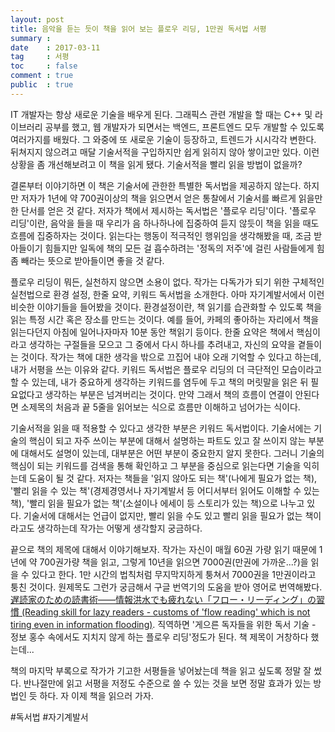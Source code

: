 ```yaml
---
layout: post
title: 음악을 듣는 듯이 책을 읽어 보는 플로우 리딩, 1만권 독서법 서평
summary : 
date    : 2017-03-11
tag     : 서평
toc     : false
comment : true
public  : true
---
```

IT 개발자는 항상 새로운 기술을 배우게 된다. 그래픽스 관련 개발을 할 때는 C++ 및 라이브러리 공부를 했고, 웹 개발자가 되면서는 백엔드, 프론트엔드 모두 개발할 수 있도록 여러가지를 배웠다. 그 와중에 또 새로운 기술이 등장하고, 트렌드가 시시각각 변한다. 뒤쳐지지 않으려고 매달 기술서적을 구입하지만 쉽게 읽히지 않아 쌓이고만 있다. 이런 상황을 좀 개선해보려고 이 책을 읽게 됐다. 기술서적을 빨리 읽을 방법이 없을까?  

결론부터 이야기하면 이 책은 기술서에 관한한 특별한 독서법을 제공하지 않는다. 하지만 저자가 1년에 약 700권이상의 책을 읽으면서 얻은 통찰에서 기술서를 빠르게 읽을만한 단서를 얻은 것 같다. 저자가 책에서 제시하는 독서법은 '플로우 리딩'이다. '플로우 리딩'이란, 음악을 들을 때 우리가 음 하나하나에 집중하여 듣지 않듯이 책을 읽을 때도 흐름에 집중하자는 것이다. 읽는다는 행동이 적극적인 행위임을 생각해봤을 때, 조금 받아들이기 힘들지만 일독에 책의 모든 걸 흡수하려는 '정독의 저주'에 걸린 사람들에게 힘 좀 빼라는 뜻으로 받아들이면 좋을 것 같다.  

플로우 리딩이 뭐든, 실천하지 않으면 소용이 없다. 작가는 다독가가 되기 위한 구체적인 실천법으로 환경 설정, 한줄 요약, 키워드 독서법을 소개한다. 아마 자기계발서에서 이런 비슷한 이야기들을 들어봤을 것이다. 환경설정이란, 책 읽기를 습관화할 수 있도록 책을 읽는 특정 시간 혹은 장소를 만드는 것이다. 예를 들어, 카페의 좋아하는 자리에서 책을 읽는다던지 아침에 일어나자마자 10분 동안 책읽기 등이다. 한줄 요약은 책에서 핵심이라고 생각하는 구절들을 모으고 그 중에서 다시 하나를 추려내고, 자신의 요약을 곁들이는 것이다. 작가는 책에 대한 생각을 밖으로 끄집어 내야 오래 기억할 수 있다고 하는데, 내가 서평을 쓰는 이유와 같다. 키워드 독서법은 플로우 리딩의 더 극단적인 모습이라고 할 수 있는데, 내가 중요하게 생각하는 키워드를 염두에 두고 책의 머릿말을 읽은 뒤 필요없다고 생각하는 부분은 넘겨버리는 것이다. 만약 그래서 책의 흐름이 연결이 안된다면 소제목의 처음과 끝 5줄을 읽어보는 식으로 흐름만 이해하고 넘어가는 식이다.  

기술서적을 읽을 때 적용할 수 있다고 생각한 부분은 키워드 독서법이다. 기술서에는 기술의 핵심이 되고 자주 쓰이는 부분에 대해서 설명하는 파트도 있고 잘 쓰이지 않는 부분에 대해서도 설명이 있는데, 대부분은 어떤 부분이 중요한지 알지 못한다. 그러니 기술의 핵심이 되는 키워드를 검색을 통해 확인하고 그 부분을 중심으로 읽는다면 기술을 익히는데 도움이 될 것 같다. 저자는 책들을 '읽지 않아도 되는 책'(나에게 필요가 없는 책), '빨리 읽을 수 있는 책'(경제경영서나 자기계발서 등 어디서부터 읽어도 이해할 수 있는 책), '빨리 읽을 필요가 없는 책'(소설이나 에세이 등 스토리가 있는 책)으로 나누고 있다. 기술서에 대해서는 언급이 없지만, 빨리 읽을 수도 있고 빨리 읽을 필요가 없는 책이라고도 생각하는데 작가는 어떻게 생각할지 궁금하다.  

끝으로 책의 제목에 대해서 이야기해보자. 작가는 자신이 매월 60권 가량 읽기 때문에 1년에 약 700권가량 책을 읽고, 그렇게 10년을 읽으면 7000권(만권에 가까운...?)을 읽을 수 있다고 한다. 1만 시간의 법칙처럼 무지막지하게 퉁쳐서 7000권을 1만권이라고 퉁친 것이다. 원제목도 그런가 궁금해서 구글 번역기의 도움을 받아 영어로 번역해봤다. [遅読家のための読書術――情報洪水でも疲れない「フロー・リーディング」の習慣 (Reading skill for lazy readers - customs of 'flow reading' which is not tiring even in information flooding)](https://www.amazon.com/%E9%81%85%E8%AA%AD%E5%AE%B6%E3%81%AE%E3%81%9F%E3%82%81%E3%81%AE%E8%AA%AD%E6%9B%B8%E8%A1%93-%E6%83%85%E5%A0%B1%E6%B4%AA%E6%B0%B4%E3%81%A7%E3%82%82%E7%96%B2%E3%82%8C%E3%81%AA%E3%81%84-%E3%83%95%E3%83%AD%E3%83%BC-%E3%83%AA%E3%83%BC%E3%83%87%E3%82%A3%E3%83%B3%E3%82%B0-%E3%81%AE%E7%BF%92%E6%85%A3/dp/4478068577/ref=la_B004LR6GCO_1_3?s=books&ie=UTF8&qid=1489174790&sr=1-3). 직역하면 '게으른 독자들을 위한 독서 기술 - 정보 홍수 속에서도 지치지 않게 하는 플로우 리딩'정도가 된다. 책 제목이 거창하다 했는데...  

책의 마지막 부록으로 작가가 기고한 서평들을 넣어놨는데 책을 읽고 싶도록 정말 잘 썼다. 반나절만에 읽고 서평을 저정도 수준으로 쓸 수 있는 것을 보면 정말 효과가 있는 방법인 듯 하다. 자 이제 책을 읽으러 가자.

#독서법 #자기계발서
